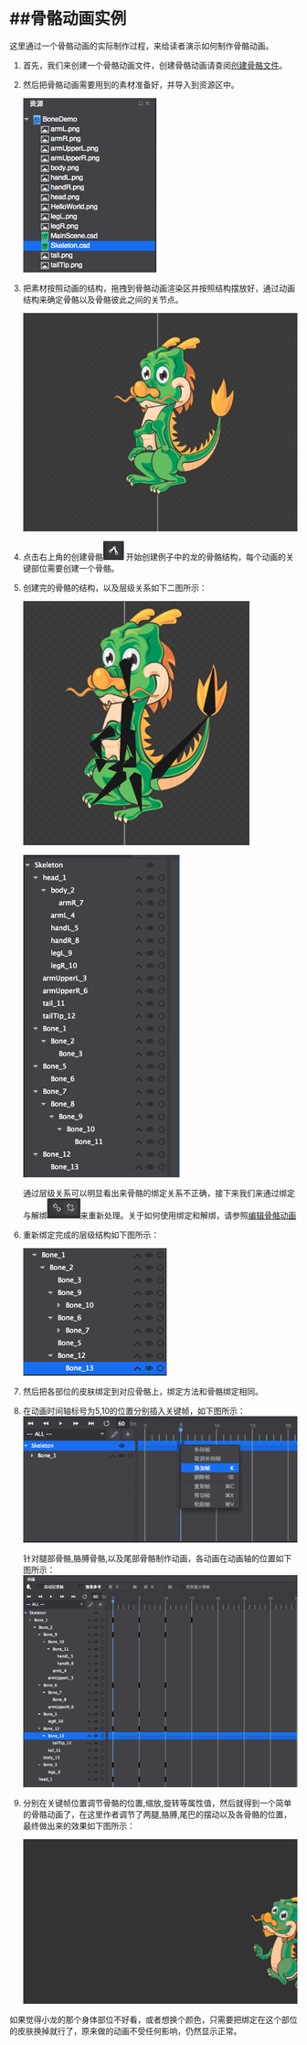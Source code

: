 ##骨骼动画实例
===============

这里通过一个骨骼动画的实际制作过程，来给读者演示如何制作骨骼动画。

1. 首先，我们来创建一个骨骼动画文件，创建骨骼动画请查阅[创建骨骼文件](../CreateSkeletalAnimation/zh.md)。

2. 然后把骨骼动画需要用到的素材准备好，并导入到资源区中。

	![image](res/13.png) 

3. 把素材按照动画的结构，拖拽到骨骼动画渲染区并按照结构摆放好，通过动画结构来确定骨骼以及骨骼彼此之间的关节点。

	![image](res/14.png) 
	
4. 点击右上角的创建骨骼![image](res/15.png) 开始创建例子中的龙的骨骼结构，每个动画的关键部位需要创建一个骨骼。

5. 创建完的骨骼的结构，以及层级关系如下二图所示：

	![image](res/16.png)
	
	![image](res/17.png)
	
	通过层级关系可以明显看出来骨骼的绑定关系不正确，接下来我们来通过绑定与解绑![image](res/18.png)来重新处理。关于如何使用绑定和解绑，请参照[编辑骨骼动画](../EditSkeletalAnimation/zh.md)

6. 重新绑定完成的层级结构如下图所示：

	![image](res/19.png)


7. 然后把各部位的皮肤绑定到对应骨骼上，绑定方法和骨骼绑定相同。

8. 在动画时间轴标号为5,10的位置分别插入关键帧，如下图所示：
	![image](res/20.png)
	
	针对腿部骨骼,胳膊骨骼,以及尾部骨骼制作动画，各动画在动画轴的位置如下图所示：
	![image](res/21.png)

9. 分别在关键帧位置调节骨骼的位置,缩放,旋转等属性值，然后就得到一个简单的骨骼动画了，在这里作者调节了两腿,胳膊,尾巴的摆动以及各骨骼的位置，最终做出来的效果如下图所示：

	![image](res/22.gif)	

如果觉得小龙的那个身体部位不好看，或者想换个颜色，只需要把绑定在这个部位的皮肤换掉就行了，原来做的动画不受任何影响，仍然显示正常。

